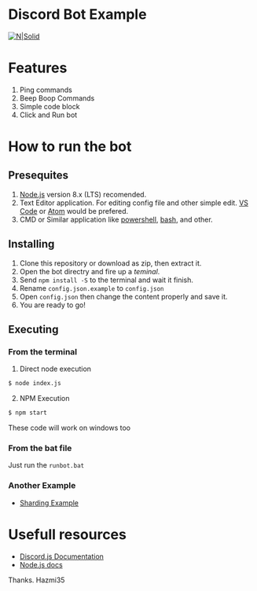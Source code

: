 # Discord Bot Example

[![N|Solid](https://nodei.co/npm/discord.js.png?downloads=true&stars=true)](https://www.npmjs.org/package/discord.js)

# Features

1. Ping commands
2. Beep Boop Commands
3. Simple code block
4. Click and Run bot


# How to run the bot

## Presequites

1. [Node.js](https://nodejs.org/) version 8.x (LTS) recomended.
2. Text Editor application. For editing config file and other simple edit. [VS Code](https://code.visualstudio.com/) or [Atom](https://atom.io) would be prefered.
3. CMD or Similar application like [powershell](https://docs.microsoft.com/en-us/powershell/), [bash](https://www.gnu.org/software/bash), and other.

## Installing

1. Clone this repository or download as zip, then extract it.
2. Open the bot directry and fire up a *teminal*.
3. Send `npm install -S` to the terminal and wait it finish.
4. Rename `config.json.example` to `config.json`
5. Open `config.json` then change the content properly and save it.
6. You are ready to go!

## Executing

### From the terminal

1. Direct node execution
```sh
$ node index.js
```

2. NPM Execution
```sh
$ npm start
```

These code will work on windows too

### From the bat file

Just run the `runbot.bat`

### Another Example
- [Sharding Example](https://github.com/Hazmi35/Discord-Bot-Example/tree/shard)

# Usefull resources
- [Discord.js Documentation](https://discord.js.org/#/docs)
- [Node.js docs](https://nodejs.org/en/docs/)

Thanks.
Hazmi35
